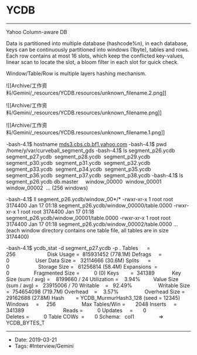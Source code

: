 # YCDB
----

Yahoo Column-aware DB

Data is partitioned into multiple database (hashcode%n), in each database, keys can be continuously partitioned into windows (1byte), tables and rows.
Each row contains at most 16 slots, which keep the conflicted key-values, linear scan to locate the slot, a bloom filter in each slot for quick check.

Window/Table/Row is multiple layers hashing mechanism.

![[Archive/工作资料/Gemini/_resources/YCDB.resources/unknown_filename.2.png]]

![[Archive/工作资料/Gemini/_resources/YCDB.resources/unknown_filename.png]]

![[Archive/工作资料/Gemini/_resources/YCDB.resources/unknown_filename.1.png]]



\-bash-4.1$ hostname
[mds3.cbs.cb.bf1.yahoo.com](http://mds3.cbs.cb.bf1.yahoo.com)
\-bash-4.1$ pwd
/home/y/var/curveball\_segment\_gds
\-bash-4.1$ ls
segment\_p26.ycdb  segment\_p27.ycdb  segment\_p28.ycdb  segment\_p29.ycdb  segment\_p30.ycdb  segment\_p31.ycdb  segment\_p32.ycdb  segment\_p33.ycdb  segment\_p34.ycdb  segment\_p35.ycdb  segment\_p36.ycdb  segment\_p37.ycdb  segment\_p38.ycdb
\-bash-4.1$ ls segment\_p26.ycdb
db.master     window\_00000  window\_00001  window\_00002  ... (256 windows)

\-bash-4.1$ ll segment\_p26.ycdb/window\_00\*/\*
\-rwxr-xr-x 1 root root 3174400 Jan 17 01:18 segment\_p26.ycdb/window\_00000/table.0000
\-rwxr-xr-x 1 root root 3174400 Jan 17 01:18 segment\_p26.ycdb/window\_00001/table.0000
\-rwxr-xr-x 1 root root 3174400 Jan 17 01:18 segment\_p26.ycdb/window\_00002/table.0000
... (each window directory contains one table file, all tables are in size 3174400)

\-bash-4.1$ ycdb\_stat -d segment\_p27.ycdb -p .
Tables      =     256                      Disk Usage =  815931452 (778.1M)
Defrags     =       0                  User Data Size =   32114666 (30.6M)
Splits      =       0                    Storage Size =   61256814 (58.4M)
Expansions  =       0                 Fragmented Size =          0 (0)
Keys        =  341389            Key Size (sum / avg) =    8199660 / 24
Utilization =    3.94%         Value Size (sum / avg) =   23915006 / 70
Writable    =   92.49%                  Writable Size =  754654098 (719.7M)
Overhead    =    3.57%                  Overhead Size =   29162688 (27.8M)
Hash        = YCDB\_MurmurHash3\_128 (seed = 12345)
Windows     =     256                  Max Tables/Win =       2048
Inserts     =  341389                           Reads =          0
Updates     =       0                         Deletes =          0
Table COWs  =       0
Schema:
  col1                 =\> YCDB\_BYTES\_T

----

- Date: 2019-03-21
- Tags: #Interview/Gemini 



